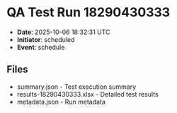 # QA Test Run 18290430333

- **Date**: 2025-10-06 18:32:31 UTC
- **Initiator**: scheduled
- **Event**: schedule

## Files
- summary.json - Test execution summary
- results-18290430333.xlsx - Detailed test results
- metadata.json - Run metadata
